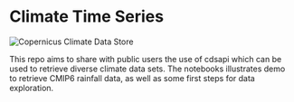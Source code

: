 # Climate Time Series

![Copernicus Climate Data Store](https://cds.climate.copernicus.eu/cdsapp#!/home)

This repo aims to share with public users the use of cdsapi which can be used to retrieve diverse climate data sets. The notebooks illustrates demo to retrieve CMIP6 rainfall data, as well as some first steps for data exploration.
